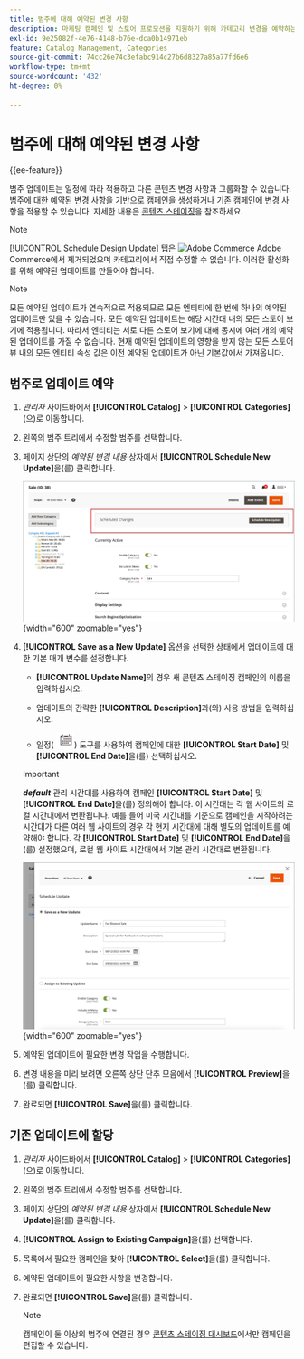 ```yaml
---
title: 범주에 대해 예약된 변경 사항
description: 마케팅 캠페인 및 스토어 프로모션을 지원하기 위해 카테고리 변경을 예약하는 방법을 알아봅니다.
exl-id: 9e25082f-4e76-4148-b76e-dca0b14971eb
feature: Catalog Management, Categories
source-git-commit: 74cc26e74c3efabc914c27b6d8327a85a77fd6e6
workflow-type: tm+mt
source-wordcount: '432'
ht-degree: 0%

---
```


# 범주에 대해 예약된 변경 사항

{{ee-feature}}

범주 업데이트는 일정에 따라 적용하고 다른 콘텐츠 변경 사항과 그룹화할 수 있습니다. 범주에 대한 예약된 변경 사항을 기반으로 캠페인을 생성하거나 기존 캠페인에 변경 사항을 적용할 수 있습니다. 자세한 내용은 [콘텐츠 스테이징](../content-design/content-staging.md)을 참조하세요.

>[!NOTE]
>
>[!UICONTROL Schedule Design Update] 탭은 ![Adobe Commerce](../assets/adobe-logo.svg) Adobe Commerce에서 제거되었으며 카테고리에서 직접 수정할 수 없습니다. 이러한 활성화를 위해 예약된 업데이트를 만들어야 합니다.

>[!NOTE]
>
>모든 예약된 업데이트가 연속적으로 적용되므로 모든 엔티티에 한 번에 하나의 예약된 업데이트만 있을 수 있습니다. 모든 예약된 업데이트는 해당 시간대 내의 모든 스토어 보기에 적용됩니다. 따라서 엔티티는 서로 다른 스토어 보기에 대해 동시에 여러 개의 예약된 업데이트를 가질 수 없습니다. 현재 예약된 업데이트의 영향을 받지 않는 모든 스토어 뷰 내의 모든 엔티티 속성 값은 이전 예약된 업데이트가 아닌 기본값에서 가져옵니다.

## 범주로 업데이트 예약

1. _관리자_ 사이드바에서 **[!UICONTROL Catalog]** > **[!UICONTROL Categories]**(으)로 이동합니다.

1. 왼쪽의 범주 트리에서 수정할 범주를 선택합니다.

1. 페이지 상단의 _예약된 변경 내용_ 상자에서 **[!UICONTROL Schedule New Update]**&#x200B;을(를) 클릭합니다.

   ![예약된 변경 내용](./assets/category-scheduled-changes.png){width="600" zoomable="yes"}

1. **[!UICONTROL Save as a New Update]** 옵션을 선택한 상태에서 업데이트에 대한 기본 매개 변수를 설정합니다.

   - **[!UICONTROL Update Name]**&#x200B;의 경우 새 콘텐츠 스테이징 캠페인의 이름을 입력하십시오.

   - 업데이트의 간략한 **[!UICONTROL Description]**&#x200B;과(와) 사용 방법을 입력하십시오.

   - 일정( ![일정 아이콘](../assets/icon-calendar.png)) 도구를 사용하여 캠페인에 대한 **[!UICONTROL Start Date]** 및 **[!UICONTROL End Date]**&#x200B;을(를) 선택하십시오.

   >[!IMPORTANT]
   >
   >**_default_** 관리 시간대를 사용하여 캠페인 **[!UICONTROL Start Date]** 및 **[!UICONTROL End Date]**&#x200B;을(를) 정의해야 합니다. 이 시간대는 각 웹 사이트의 로컬 시간대에서 변환됩니다. 예를 들어 미국 시간대를 기준으로 캠페인을 시작하려는 시간대가 다른 여러 웹 사이트의 경우 각 현지 시간대에 대해 별도의 업데이트를 예약해야 합니다. 각 **[!UICONTROL Start Date]** 및 **[!UICONTROL End Date]**&#x200B;을(를) 설정했으며, 로컬 웹 사이트 시간대에서 기본 관리 시간대로 변환됩니다.

   ![예약된 변경 내용](./assets/category-scheduled-changes-new-update.png){width="600" zoomable="yes"}

1. 예약된 업데이트에 필요한 변경 작업을 수행합니다.

1. 변경 내용을 미리 보려면 오른쪽 상단 단추 모음에서 **[!UICONTROL Preview]**&#x200B;을(를) 클릭합니다.

1. 완료되면 **[!UICONTROL Save]**&#x200B;을(를) 클릭합니다.

## 기존 업데이트에 할당

1. _관리자_ 사이드바에서 **[!UICONTROL Catalog]** > **[!UICONTROL Categories]**(으)로 이동합니다.

1. 왼쪽의 범주 트리에서 수정할 범주를 선택합니다.

1. 페이지 상단의 _예약된 변경 내용_ 상자에서 **[!UICONTROL Schedule New Update]**&#x200B;을(를) 클릭합니다.

1. **[!UICONTROL Assign to Existing Campaign]**&#x200B;을(를) 선택합니다.

1. 목록에서 필요한 캠페인을 찾아 **[!UICONTROL Select]**&#x200B;을(를) 클릭합니다.

1. 예약된 업데이트에 필요한 사항을 변경합니다.

1. 완료되면 **[!UICONTROL Save]**&#x200B;을(를) 클릭합니다.

   >[!NOTE]
   >
   >캠페인이 둘 이상의 범주에 연결된 경우 [콘텐츠 스테이징 대시보드](../content-design/content-staging-dashboard.md)에서만 캠페인을 편집할 수 있습니다.